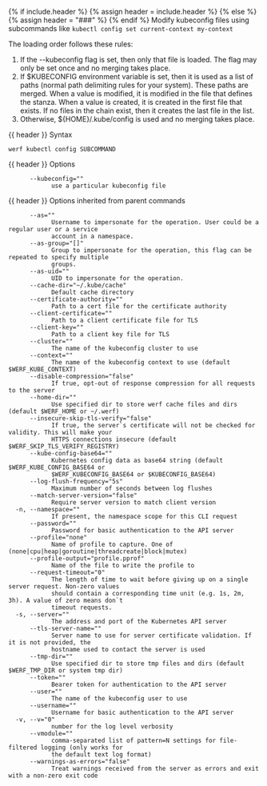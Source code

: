 {% if include.header %}
{% assign header = include.header %}
{% else %}
{% assign header = "###" %}
{% endif %}
Modify kubeconfig files using subcommands like `kubectl config set current-context my-context`

The loading order follows these rules:
1. If the --kubeconfig flag is set, then only that file is loaded. The flag may only be set once and no merging takes place.
2. If $KUBECONFIG environment variable is set, then it is used as a list of paths (normal path delimiting rules for your system). These paths are merged. When a value is modified, it is modified in the file that defines the stanza. When a value is created, it is created in the first file that exists. If no files in the chain exist, then it creates the last file in the list.
3. Otherwise, ${HOME}/.kube/config is used and no merging takes place.

{{ header }} Syntax

```shell
werf kubectl config SUBCOMMAND
```

{{ header }} Options

```shell
      --kubeconfig=""
            use a particular kubeconfig file
```

{{ header }} Options inherited from parent commands

```shell
      --as=""
            Username to impersonate for the operation. User could be a regular user or a service    
            account in a namespace.
      --as-group="[]"
            Group to impersonate for the operation, this flag can be repeated to specify multiple   
            groups.
      --as-uid=""
            UID to impersonate for the operation.
      --cache-dir="~/.kube/cache"
            Default cache directory
      --certificate-authority=""
            Path to a cert file for the certificate authority
      --client-certificate=""
            Path to a client certificate file for TLS
      --client-key=""
            Path to a client key file for TLS
      --cluster=""
            The name of the kubeconfig cluster to use
      --context=""
            The name of the kubeconfig context to use (default $WERF_KUBE_CONTEXT)
      --disable-compression="false"
            If true, opt-out of response compression for all requests to the server
      --home-dir=""
            Use specified dir to store werf cache files and dirs (default $WERF_HOME or ~/.werf)
      --insecure-skip-tls-verify="false"
            If true, the server`s certificate will not be checked for validity. This will make your 
            HTTPS connections insecure (default $WERF_SKIP_TLS_VERIFY_REGISTRY)
      --kube-config-base64=""
            Kubernetes config data as base64 string (default $WERF_KUBE_CONFIG_BASE64 or            
            $WERF_KUBECONFIG_BASE64 or $KUBECONFIG_BASE64)
      --log-flush-frequency="5s"
            Maximum number of seconds between log flushes
      --match-server-version="false"
            Require server version to match client version
  -n, --namespace=""
            If present, the namespace scope for this CLI request
      --password=""
            Password for basic authentication to the API server
      --profile="none"
            Name of profile to capture. One of (none|cpu|heap|goroutine|threadcreate|block|mutex)
      --profile-output="profile.pprof"
            Name of the file to write the profile to
      --request-timeout="0"
            The length of time to wait before giving up on a single server request. Non-zero values 
            should contain a corresponding time unit (e.g. 1s, 2m, 3h). A value of zero means don`t 
            timeout requests.
  -s, --server=""
            The address and port of the Kubernetes API server
      --tls-server-name=""
            Server name to use for server certificate validation. If it is not provided, the        
            hostname used to contact the server is used
      --tmp-dir=""
            Use specified dir to store tmp files and dirs (default $WERF_TMP_DIR or system tmp dir)
      --token=""
            Bearer token for authentication to the API server
      --user=""
            The name of the kubeconfig user to use
      --username=""
            Username for basic authentication to the API server
  -v, --v="0"
            number for the log level verbosity
      --vmodule=""
            comma-separated list of pattern=N settings for file-filtered logging (only works for    
            the default text log format)
      --warnings-as-errors="false"
            Treat warnings received from the server as errors and exit with a non-zero exit code
```


